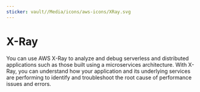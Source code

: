 ```yaml
---
sticker: vault//Media/icons/aws-icons/XRay.svg
---
```

# X-Ray
You can use AWS X-Ray to analyze and debug serverless and distributed applications such as those built using a microservices architecture. With X-Ray, you can understand how your application and its underlying services are performing to identify and troubleshoot the root cause of performance issues and errors.
